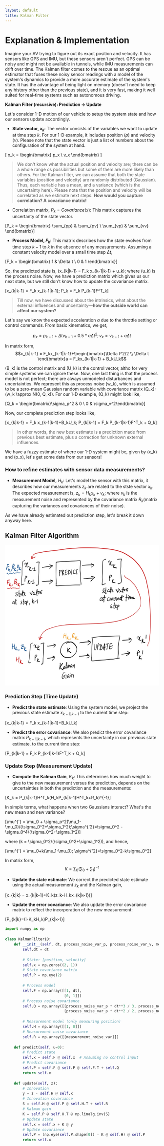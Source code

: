```yaml
---
layout: default
title: Kalman Filter
---
```


# Explanation & Implementation

Imagine your AV trying to figure out its exact position and velocity. It has sensors like GPS and IMU, but these sensors aren't perfect. GPS can be noisy and might not be available in tunnels, while IMU measurements can drift over time. The Kalman filter comes to the rescue as an optimal estimator that fuses these noisy sensor readings with a model of the system's dynamics to provide a more accurate estimate of the system's state. It has the advantage of being light on memory (doesn't need to keep any history other than the previous state), and it is very fast, making it well suited for real-time systems such as autonomous driving.

**Kalman Filter (recursive): Prediction → Update**

Let's consider 1-D motion of our vehicle to setup the system state and how our sensors update accordingly. 

- **State vector, $x_k$**: The vector consists of the variables we want to update at time step $k$. For our 1-D example, it includes position ($p$) and velocity ($v$). Please note that the state vector is just a list of numbers about the configuration of the system at hand.

\[
x_k = \begin{bmatrix} p_x \\ v_x \end{bmatrix}
\]

> We don't know what the actual position and velocity are; there can be a whole range os possibilities but some of them are more likely than others. For the Kalman filter, we can assume that both the state variables (position and velocity) are randomly distributed (Gaussian). Thus, each variable has a mean, and a variance (which is the uncertainty here). Please note that the position and velocity will be correlated as we estimate next steps. **How would you capture correlation? A covariance matrix!**

- Correlation matrix, $P_k=Covariance(x)$: This matrix captures the uncertanty of the state vector.

\[P_k = \begin{bmatrix} \sum_{pp} &  \sum_{pv} \\ \sum_{vp} & \sum_{vv} \end{bmatrix}\]

- **Process Model, $F_k$**: This matrix describes how the state evolves from time step $k-1$ to $k$ in the absence of any measurements. Assuming a constant velocity model over a small time step $\Delta t$,

\[F_k = \begin{bmatrix} 1 & \Delta t \\ 0 & 1 \end{bmatrix}\]

So, the predicted state is, \(x_{k|k-1} = F_k x_{k-1|k-1} + u_k\); where \(u_k\) is the process noise. Now, we have a prediction matrix which gives us our next state, but we still don't know how to update the covariance matrix.

\[x_{k|k-1} = F_k x_{k-1|k-1}; P_k = F_k P_{k-1}F^T_k\]

> Till now, we have discussed about the intrinsics, what about the external influences and uncertainty—**how the outside world can affect our system?**

Let's say we know the expected acceleration $a$ due to the throttle setting or control commands. From basic kinematics, we get,

$$p_x = p_{k-1}+\Delta tv_{k-1}+0.5*a\Delta t^2; v_x = v_{k-1}+a\Delta t$$

In matrix form, $$x_{k|k-1} = F_kx_{k-1|k-1}+\begin{bmatrix}\Delta t^2/2 \\ \Delta t \end{bmatrix}a = F_kx_{k-1|k-1} + B_kU_k$$

\(B_k\) is the control matrix and \(U_k\) is the control vector, altho for very simple systems we can ignore these. Now, one last thing is that the process model is not perfect; there are always unmodeled disturbances and uncertainties. We represent this as process noise \(w_k\), which is assumed to be a zero-mean Gaussian random variable with covariance matrix \(Q_k\): \(w_k \approx N(0, Q_k)\). For our 1-D example, \(Q_k\) might look like,

\[Q_k = \begin{bmatrix}\sigma_p^2 & 0 \\ 0 & \sigma_v^2\end{bmatrix}\]

Now, our complete prediction step looks like, 

\[x_{k|k-1} = F_k x_{k-1|k-1}+B_kU_k; P_{k|k-1} = F_k P_{k-1|k-1}F^T_k + Q_k\]

> In other words, the new best estimate is a prediction made from previous best estimate, plus a correction for unknown external influences.

We have a fuzzy estimate of where our 1-D system might be, given by \(x_k\) and \(p_x\), let's get some data from our sensors!

### How to refine estimates with sensor data measurements?

- **Measurement Model,** $H_k$: Let's model the sensor with this matrix, it describes how our measurements $z_k$ are related to the stste vector $x_k$. The expected measurement is, $z_k = H_kx_k+v_k$; where $v_k$ is the measurement noise and represented by the covariance matrix $R_k$(matrix capturing the variances and covariances of their noise).

As we have already estimated out prediction step, let's break it down anyway here.

## **Kalman Filter Algorithm**

![AV-4.jpg](assets/kalman_img.png)

### **Prediction Step (Time Update)**

- **Predict the state estimate**: Using the system model, we project the previous state estimate $x_{k-1|k-1}$ to the current time step:

\[x_{k|k-1} = F_k x_{k-1|k-1}+B_kU_k\]

- **Predict the error covariance**: We also predict the error covariance matrix $P_{k-1|k-1}$, which represents the uncertainty in our previous state estimate, to the current time step:

\[P_{k|k-1} = F_k P_{k-1|k-1}F^T_k + Q_k\]

### Update Step (Measurement Update)

- **Compute the Kalman Gain**, $K_k$: This determines how much weight to give to the new measurement versus the prediction, depends on the uncertainties in both the prediction and the measurements:

\[K_k = P_{k|k-1}H^T_k(H_kP_{k|k-1}H^T_k+R_k)^{-1}\]

In simple terms, what happens when two Gaussians interact? What's the new mean and new variance? 

\[\mu^{'} = \mu_0 + \sigma_o^2(\mu_1-\mu_0)/(\sigma_0^2+\sigma_1^2);\sigma^{'2}=\sigma_0^2 - \sigma_0^4/(\sigma_0^2+\sigma_1^2)\]

where \(k = \sigma_0^2/(\sigma_0^2+\sigma_1^2)\), and hence,

\[\mu^{'} = \mu_0+k(\mu_1-\mu_0); \sigma^{'2}=\sigma_0^2-k\sigma_0^2\]

In matrix form, $$K = \sum_0(\sum_0+\sum_1)^{-1}$$

- **Update the state estimate**: We correct the predicted state estimate using the actual measurement $z_k$ and the Kalman gain,

\[x_{k|k} = x_{k|k-1}+K_k(z_k-H_kx_{k|k-1})\]

- **Update the error covariance**: We also update the error covariance matrix to reflect the incorporation of the new measurement:

\[P_{k|k}=(I-K_kH_k)P_{k|k-1}\]

```python
import numpy as np

class KalmanFilter1D:
    def __init__(self, dt, process_noise_var_p, process_noise_var_v, measurement_noise_var):
        self.dt = dt

        # State: [position, velocity]
        self.x = np.zeros((2, 1))
        # State covariance matrix
        self.P = np.eye(2)

        # Process model
        self.F = np.array([[1, dt],
                           [0, 1]])
        # Process noise covariance
        self.Q = np.array([[process_noise_var_p * dt**3 / 3, process_noise_var_p * dt**2 / 2],
                           [process_noise_var_p * dt**2 / 2, process_noise_var_v * dt]])

        # Measurement model (only measuring position)
        self.H = np.array([[1, 0]])
        # Measurement noise covariance
        self.R = np.array([[measurement_noise_var]])

    def predict(self, u=0):
        # Predict state
        self.x = self.F @ self.x  # Assuming no control input
        # Predict covariance
        self.P = self.F @ self.P @ self.F.T + self.Q
        return self.x

    def update(self, z):
        # Innovation
        y = z - self.H @ self.x
        # Innovation covariance
        S = self.H @ self.P @ self.H.T + self.R
        # Kalman gain
        K = self.P @ self.H.T @ np.linalg.inv(S)
        # Update state
        self.x = self.x + K @ y
        # Update covariance
        self.P = (np.eye(self.P.shape[0]) - K @ self.H) @ self.P
        return self.x
```
